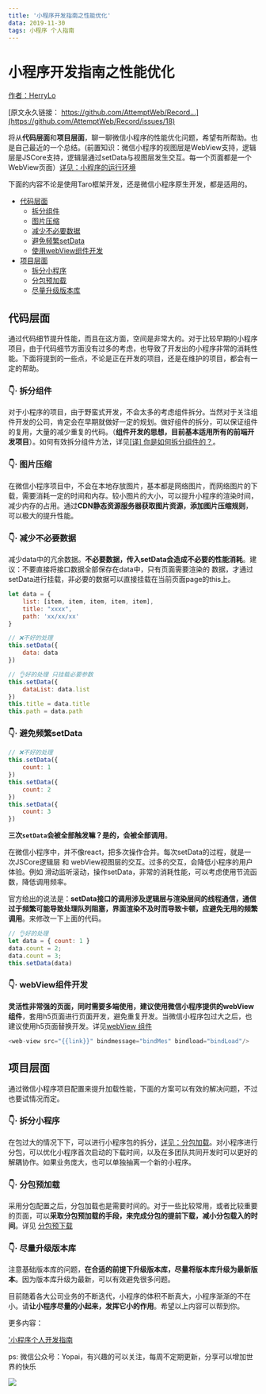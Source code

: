 ```yaml
---
title: '小程序开发指南之性能优化'
data: 2019-11-30
tags: 小程序 个人指南
---
```

# 小程序开发指南之性能优化

[作者：HerryLo](https://github.com/HerryLo)

[原文永久链接： https://github.com/AttemptWeb/Record...](https://github.com/AttemptWeb/Record/issues/18)

将从**代码层面**和**项目层面**，聊一聊微信小程序的性能优化问题，希望有所帮助。也是自己最近的一个总结。(前置知识：微信小程序的视图层是WebView支持，逻辑层是JSCore支持，逻辑层通过setData与视图层发生交互。每一个页面都是一个WebView页面）[详见：小程序的运行环境](https://developers.weixin.qq.com/miniprogram/dev/framework/runtime/env.html)

下面的内容不论是使用Taro框架开发，还是微信小程序原生开发，都是适用的。

* [代码层面](#代码层面)
    * [拆分组件](#👇·-拆分组件)
    * [图片压缩](#👇·-图片压缩)
    * [减少不必要数据](#👇·-减少不必要数据)
    * [避免频繁setData](#👇·-避免频繁setdata)
    * [使用webView组件开发](#👇·-使用webView组件开发)
* [项目层面](#项目层面)
    * [拆分小程序](#👇·-拆分小程序)
    * [分包预加载](#👇·-分包预加载)
    * [尽量升级版本库](#👇·-尽量升级版本库)

## 代码层面

通过代码细节提升性能，而且在这方面，空间是非常大的。对于比较早期的小程序项目，由于代码细节方面没有过多的考虑，也导致了开发出的小程序非常的消耗性能。下面将提到的一些点，不论是正在开发的项目，还是在维护的项目，都会有一定的帮助。

### 👇· 拆分组件

对于小程序的项目，由于野蛮式开发，不会太多的考虑组件拆分。当然对于关注组件开发的公司，肯定会在早期就做好一定的规划。做好组件的拆分，可以保证组件的复用，大量的减少重复的代码。（**组件开发的思想，目前基本适用所有的前端开发项目**）。如何有效拆分组件方法，详见[[译] 你是如何拆分组件的？](https://juejin.im/post/59aa7f8c6fb9a024747f13b7)。

### 👇· 图片压缩

在微信小程序项目中，不会在本地存放图片，基本都是网络图片，而网络图片的下载，需要消耗一定的时间和内存。较小图片的大小，可以提升小程序的渲染时间，减少内存的占用。通过**CDN静态资源服务器获取图片资源，添加图片压缩规则**，可以极大的提升性能。

### 👇· 减少不必要数据

减少data中的亢余数据。**不必要数据，传入setData会造成不必要的性能消耗**。建议：不要直接将接口数据全部保存在data中，只有页面需要渲染的 数据，才通过setData进行挂载，非必要的数据可以直接挂载在当前页面page的this上。

```javascript
let data = {
    list: [item, item, item, item, item],
    title: "xxxx",
    path: 'xx/xx/xx'
}
```

```javascript
// ❌不好的处理
this.setData({
    data: data
})

// 👌好的处理 只挂载必要参数
this.setData({
    dataList: data.list
})
this.title = data.title
this.path = data.path
```

### 👇· 避免频繁setData

```javascript
// ❌不好的处理
this.setData({
    count: 1
})
this.setData({
    count: 2
})
this.setData({
    count: 3
})
```
**三次```setData```会被全部触发嘛？是的，会被全部调用**。

在微信小程序中，并不像react，把多次操作合并。每次setData的过程，就是一次JSCore逻辑层 和 webView视图层的交互。过多的交互，会降低小程序的用户体验。例如 滑动监听滚动，操作setData，非常的消耗性能，可以考虑使用节流函数，降低调用频率。

官方给出的说法是：**setData接口的调用涉及逻辑层与渲染层间的线程通信，通信过于频繁可能导致处理队列阻塞，界面渲染不及时而导致卡顿，应避免无用的频繁调用**。来修改一下上面的代码。

```javascript
// 👌好的处理
let data = { count: 1 }
data.count = 2;
data.count = 3;
this.setData(data)
```
### 👇· webView组件开发

**灵活性非常强的页面，同时需要多端使用，建议使用微信小程序提供的webView组件**，套用h5页面进行页面开发，避免重复开发。当微信小程序包过大之后，也建议使用h5页面替换开发。详见[webView 组件](https://developers.weixin.qq.com/miniprogram/dev/component/web-view.html)

```javascript
<web-view src="{{link}}" bindmessage="bindMes" bindload="bindLoad"/>
```

## 项目层面

通过微信小程序项目配置来提升加载性能，下面的方案可以有效的解决问题，不过也要试情况而定。

### 👇· 拆分小程序

在包过大的情况下下，可以进行小程序包的拆分，[详见：分包加载](https://developers.weixin.qq.com/miniprogram/dev/framework/subpackages.html)。对小程序进行分包，可以优化小程序首次启动的下载时间，以及在多团队共同开发时可以更好的解耦协作。如果业务庞大，也可以单独抽离一个新的小程序。

### 👇· 分包预加载

采用分包配置之后，分包加载也是需要时间的。对于一些比较常用，或者比较重要的页面，可以**采取分包预加载的手段，来完成分包的提前下载，减小分包载入的时间**。详见 [分包预下载](https://developers.weixin.qq.com/miniprogram/dev/framework/subpackages/preload.html)

### 👇· 尽量升级版本库

注意基础版本库的问题，**在合适的前提下升级版本库，尽量将版本库升级为最新版本**。因为版本库升级为最新，可以有效避免很多问题。

目前随着各大公司业务的不断迭代，小程序的体积不断真大，小程序渐渐的不在小。请**让小程序尽量的小起来，发挥它小的作用**。希望以上内容可以帮到你。

更多内容：

['小程序个人开发指南](https://didiheng.com/front/2019-07-22.html)

ps: 微信公众号：Yopai，有兴趣的可以关注，每周不定期更新，分享可以增加世界的快乐

![](/webChat1.png)